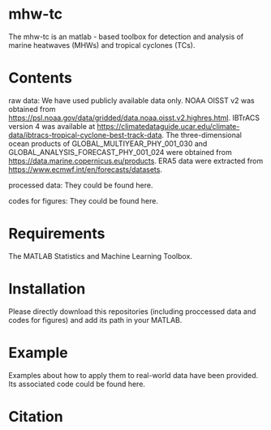 # mhw-tc
The mhw-tc is an matlab - based toolbox for detection and analysis of marine heatwaves (MHWs) and tropical cyclones (TCs).

# Contents
raw data: We have used publicly available data only. NOAA OISST v2 was obtained from https://psl.noaa.gov/data/gridded/data.noaa.oisst.v2.highres.html. IBTrACS version 4 was available at https://climatedataguide.ucar.edu/climate-data/ibtracs-tropical-cyclone-best-track-data. The three-dimensional ocean products of GLOBAL_MULTIYEAR_PHY_001_030 and GLOBAL_ANALYSIS_FORECAST_PHY_001_024 were obtained from https://data.marine.copernicus.eu/products. ERA5 data were extracted from https://www.ecmwf.int/en/forecasts/datasets.

processed data: They could be found here. 

codes for figures: They could be found here.

# Requirements
The MATLAB Statistics and Machine Learning Toolbox.

# Installation
Please directly download this repositories (including proccessed data and codes for figures) and add its path in your MATLAB.

# Example
Examples about how to apply them to real-world data have been provided. Its associated code could be found here.

# Citation
